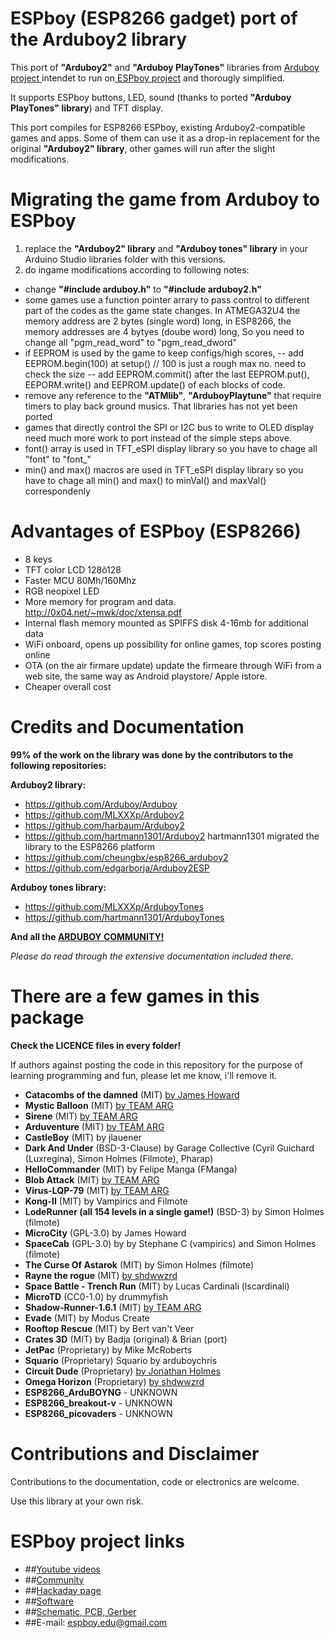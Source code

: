 # ESPboy (ESP8266 gadget) port of the Arduboy2 library
This port of **"Arduboy2"** and **"Arduboy PlayTones"** libraries from [Arduboy project ](https://arduboy.com/ "Arduboy project ") intendet to run on[ ESPboy project](https://hackaday.io/project/164830-espboy-games-iot-stem-for-education-fun " ESPboy project") and thorougly simplified.

It supports ESPboy buttons, LED, sound (thanks to ported **"Arduboy PlayTones" library**) and TFT display.

This port compiles for ESP8266 ESPboy, existing Arduboy2-compatible games and apps. 
Some of them can use it as a drop-in replacement for the original **"Arduboy2" library**, other games will run after the slight modifications.

# Migrating the game from Arduboy to ESPboy
1. replace the **"Arduboy2" library** and **"Arduboy tones" library** in your Arduino Studio libraries folder with this versions.
2. do ingame modifications according to following notes:
- change **"#include arduboy.h"** to **"#include arduboy2.h"**
- some games use a function pointer arrary to pass control to different part of the codes as the game state changes. In ATMEGA32U4 the memory address are 2 bytes (single word) long, in ESP8266, the memory addresses are 4 bytyes (doube word) long, So you need to change all "pgm_read_word" to "pgm_read_dword"
- if EEPROM is used by the game to keep configs/high scores,
-- add EEPROM.begin(100) at setup() // 100 is just a rough max no. need to check the size
-- add EEPROM.commit() after the last EEPROM.put(), EEPORM.write() and EEPROM.update() of each blocks of code.
- remove any reference to the **"ATMlib"**, **"ArduboyPlaytune"** that require timers to play back ground musics. That libraries has not yet been ported
- games that directly control the SPI or I2C bus to write to OLED display need much more work to port instead of the simple steps above.
- font() array is used in TFT_eSPI display library so you have to chage all "font" to "font_"
- min() and max() macros are used in TFT_eSPI display library so you have to chage all min() and max() to minVal() and maxVal() correspondenly


# Advantages of ESPboy (ESP8266)
- 8 keys
- TFT color LCD 128õ128
- Faster MCU 80Mh/160Mhz
- RGB neopixel LED
- More memory for program and data.  http://0x04.net/~mwk/doc/xtensa.pdf
- Internal flash memory mounted as SPIFFS disk 4-16mb for additional data
- WiFi onboard, opens up possibility for online games, top scores posting online
- OTA (on the air firmare update) update the firmeare through WiFi from a web site, the same way as Android playstore/ Apple istore.
- Cheaper overall cost


# Credits and Documentation

**99% of the work on the library was done by the contributors to the following repositories:**

**Arduboy2 library:**
- https://github.com/Arduboy/Arduboy 
- https://github.com/MLXXXp/Arduboy2
- https://github.com/harbaum/Arduboy2 
- https://github.com/hartmann1301/Arduboy2 hartmann1301 migrated the library to the ESP8266 platform
- https://github.com/cheungbx/esp8266_arduboy2
- https://github.com/edgarborja/Arduboy2ESP

**Arduboy tones library:**
- https://github.com/MLXXXp/ArduboyTones
- https://github.com/hartmann1301/ArduboyTones

**And all the [ARDUBOY COMMUNITY!](https://community.arduboy.com/ "ARDUBOY COMMUNITY")**

*Please do read through the extensive documentation included there.*

# There are a few games in this package
**Check the LICENCE files in every folder!**

If authors against posting the code in this repository for the purpose of learning programming and fun, please let me know, i'll remove it.

- **Catacombs of the damned** (MIT) [by James Howard](https://community.arduboy.com/t/catacombs-of-the-damned-formerly-another-fps-style-3d-demo/6565 "James Howard")
- **Mystic Balloon** (MIT) [by TEAM ARG](http://www.team-arg.org/ "by TEAM ARG")
- **Sirene** (MIT) [ by TEAM ARG](http://www.team-arg.org/ " by TEAM ARG")
- **Arduventure** (MIT) [by TEAM ARG](http://www.team-arg.org/ "by TEAM ARG")
- **CastleBoy** (MIT) by jlauener
- **Dark And Under** (BSD-3-Clause) by Garage Collective (Cyril Guichard (Luxregina), Simon Holmes (Filmote), Pharap)
- **HelloCommander** (MIT) by Felipe Manga (FManga)
- **Blob Attack** (MIT) [by TEAM ARG](http://www.team-arg.org/ "by TEAM ARG")
- **Virus-LQP-79** (MIT) [by TEAM ARG](http://www.team-arg.org/ "by TEAM ARG")
- **Kong-II** (MIT) by Vampirics and Filmote
- **LodeRunner (all 154 levels in a single game!)** (BSD-3) by Simon Holmes (filmote)
- **MicroCity** (GPL-3.0) by James Howard
- **SpaceCab** (GPL-3.0) by by Stephane C (vampirics) and Simon Holmes (filmote)
- **The Curse Of Astarok** (MIT) by Simon Holmes (filmote)
- **Rayne the rogue** (MIT) [by shdwwzrd](http://neoretro.games)
- **Space Battle - Trench Run** (MIT) by Lucas Cardinali (lscardinali)
- **MicroTD** (CC0-1.0) by drummyfish
- **Shadow-Runner-1.6.1** (MIT) [by TEAM ARG](http://www.team-arg.org/)
- **Evade** (MIT) by Modus Create
- **Rooftop Rescue** (MIT) by Bert van't Veer
- **Crates 3D** (MIT) by Badja (original) & Brian (port)
- **JetPac** (Proprietary) by Mike McRoberts
- **Squario** (Proprietary) Squario by arduboychris 
- **Circuit Dude** (Proprietary) [by Jonathan Holmes](http://www.crait.net)
- **Omega Horizon** (Proprietary) [by shdwwzrd](http://neoretro.games)
- **ESP8266_ArduBOYNG** - UNKNOWN
- **ESP8266_breakout-v** - UNKNOWN
- **ESP8266_picovaders** - UNKNOWN

# Contributions and Disclaimer
Contributions to the documentation, code or electronics are welcome. 

Use this library at your own risk.

# ESPboy project links
- ##[Youtube videos](https://www.youtube.com/channel/UCsMjlCb8CK-Cw54lRrkpbQw "Youtube videos")
- ##[Community](https://www.espboy.com "Community")
- ##[Hackaday page](https://hackaday.io/project/164830-espboy-games-iot-stem-for-education-fun "Hackaday page")
- ##[Software](https://github.com/ESPboy-edu "Software")
- ##[Schematic, PCB, Gerber](https://easyeda.com/roman.sokolov/espboy-rev3-5 "Schematic, PCB, Gerber")
- ##E-mail: espboy.edu@gmail.com
